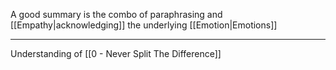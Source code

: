A good summary is the combo of paraphrasing and [[Empathy|acknowledging]] the underlying [[Emotion|Emotions]]

---

Understanding of [[0 - Never Split The Difference]]
